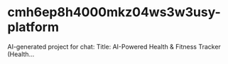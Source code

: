 # cmh6ep8h4000mkz04ws3w3usy-platform
AI-generated project for chat: Title: AI-Powered Health &amp; Fitness Tracker (Health...
